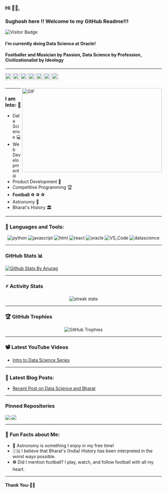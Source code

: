 ### Hi 🙋‍♂️,  
### Sughosh here !! Welcome to my GitHub Readme!!!


![Visitor Badge](https://visitor-badge.glitch.me/badge?page_id=SughoshDixit.SughoshDixit)

#### I’m currently doing Data Science at Oracle!  
#### Footballer and Musician by Passion, Data Science by Profession, Civilizationalist by Ideology 

---

<a href="https://twitter.com/PSughosh">
  <img align="left" alt="Sughosh Dixit | Twitter" width="22px" src="https://cdn.jsdelivr.net/npm/simple-icons@v3/icons/twitter.svg" />
</a>
<a href="https://www.linkedin.com/in/sughosh-dixit">
  <img align="left" alt="Linkedin" width="22px" src="https://cdn.jsdelivr.net/npm/simple-icons@v3/icons/linkedin.svg" />
</a>
<a href="https://t.me/sughoshdixit">
  <img align="left" alt="Telegram" width="22px" src="https://cdn.jsdelivr.net/npm/simple-icons@v3/icons/telegram.svg" />
</a>
<a href="https://www.instagram.com/sughoshdixit/">
  <img align="left" alt="Instagram" width="22px" src="https://cdn.jsdelivr.net/npm/simple-icons@v3/icons/instagram.svg" />
</a>
<a href="https://www.reddit.com/user/Sughosh-Dixit">
  <img align="left" alt="Reddit" width="22px" src="https://cdn.jsdelivr.net/npm/simple-icons@v3/icons/reddit.svg" />
</a>
<a href="https://leetcode.com/invincible0809/">
  <img align="left" alt="Leetcode" width="22px" src="https://cdn.jsdelivr.net/npm/simple-icons@v3/icons/leetcode.svg" />
</a>
<a href="https://www.codechef.com/users/invincible008">
  <img align="left" alt="Codechef" width="22px" src="https://cdn.jsdelivr.net/npm/simple-icons@v3/icons/codechef.svg" />
</a>

<br /><br />

<img align="right" height="270px" width="450px" alt="GIF" src="https://media.giphy.com/media/jQoGptaLixVDC6gGY4/giphy.gif" />

---

### I am Into: 🙏
- Data Science 💻
- Web Development 🌐
- Product Development 🚀
- Competitive Programming 🏆
- **Football** ⚽ ⚽ ⚽
- Astronomy 🌌
- Bharat's History 🏛️

---

### 🔧 Languages and Tools:

<p align="center">
  <img src="https://img.shields.io/badge/Code-Python-blue?style=flat-square&logo=python" alt="python" />
  <img src="https://img.shields.io/badge/Code-Javascript-yellow?style=flat-square&logo=javascript" alt="javascript" />
  <img src="https://img.shields.io/badge/Code-HTML-orange?style=flat-square&logo=html" alt="html" />
  <img src="https://img.shields.io/badge/Framework-React-green?style=flat-square&logo=react" alt="react" />
  <img src="https://img.shields.io/badge/Cloud-Oracle-red?style=flat-square&logo=oracle" alt="oracle" />
  <img src="https://img.shields.io/badge/Tools-VS_Code-blue?style=flat-square&logo=visual-studio-code" alt="VS_Code" />
  <img src="https://img.shields.io/badge/Data-Science-blue?style=flat-square&logo=datascience" alt="datascience" />
</p>

---

### GitHub Stats 📊

[![Github Stats By Anurag](https://github-readme-stats.vercel.app/api?username=SughoshDixit&show_icons=true&title_color=fff&icon_color=79ff97&text_color=9f9f9f&bg_color=151515)](https://github.com/anuraghazra/github-readme-stats)

---

### ⚡ Activity Stats

<p align="center">
  <img src="https://github-readme-streak-stats.herokuapp.com/?user=SughoshDixit&theme=dark" alt="streak stats" />
</p>

---

### 🏆 GitHub Trophies

<p align="center">
  <img src="https://github-profile-trophy.vercel.app/?username=SughoshDixit&theme=onedark" alt="GitHub Trophies" />
</p>

---

### 📽 Latest YouTube Videos

<!-- YOUTUBE:START -->
- [Intro to Data Science Series](https://www.youtube.com/watch?v=UWUO_3lW8zE&t=4s)
<!-- YOUTUBE:END -->

---

### 📝 Latest Blog Posts:

<!-- BLOG-POST-LIST:START -->
- [Recent Post on Data Science and Bharat](https://sughoshdixit.blogspot.com)
<!-- BLOG-POST-LIST:END -->

---

### Pinned Repositories

<a href="https://github.com/SughoshDixit/Kite-Connect-API-Implementation">
  <img align="center" src="https://github-readme-stats.vercel.app/api/pin/?username=SughoshDixit&repo=your-repo1&theme=radical" />
</a>
<a href="https://github.com/SughoshDixit/Kite-Connect-API-Implementation">
  <img align="center" src="https://github-readme-stats.vercel.app/api/pin/?username=SughoshDixit&repo=your-repo2&theme=radical" />
</a>

---

### 🚀 Fun Facts about Me:

- 🌌 Astronomy is something I enjoy in my free time!
- 🇮🇳 I believe that Bharat's (India) History has been interpreted in the worst ways possible.
- ⚽ Did I mention football? I play, watch, and follow football with all my heart.

---

#### Thank You-🙏🏼


